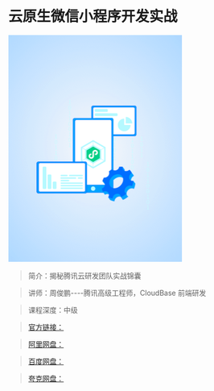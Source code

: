 # 云原生微信小程序开发实战

![img](../../assets/CgqCHl-bulaAQE6SAACV8-duBEU552.png)

> 简介：揭秘腾讯云研发团队实战锦囊

> 讲师：周俊鹏----腾讯高级工程师，CloudBase 前端研发

> 课程深度：中级

> [官方链接：]()

> [阿里网盘：]()

> [百度网盘：]()

> [夸克网盘：]()
